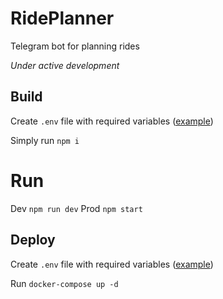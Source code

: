 # RidePlanner
Telegram bot for planning rides

_Under active development_

## Build
Create `.env` file with required variables ([example](https://github.com/dractw/RidePlanner/blob/main/.env.example))

Simply run `npm i`

# Run
Dev `npm run dev`
Prod `npm start` 

## Deploy
Create `.env` file with required variables ([example](https://github.com/dractw/RidePlanner/blob/main/.env.example))

Run `docker-compose up -d`
